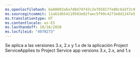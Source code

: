 ```yaml
---
ms.openlocfilehash: 6a88092a6a7d8d74f43c2ef85817fe00c6a5f2c9
ms.sourcegitcommit: 11a61db54119503e82faec5f99c4273e8d1247e5
ms.translationtype: HT
ms.contentlocale: es-ES
ms.lasthandoff: 10/16/2020
ms.locfileid: "4070273"
---
```

<span data-ttu-id="16c8d-101">Se aplica a las versiones 3.x, 2.x y 1.x de la aplicación Project Service</span><span class="sxs-lookup"><span data-stu-id="16c8d-101">Applies to Project Service app versions 3.x, 2.x, and 1.x</span></span>
